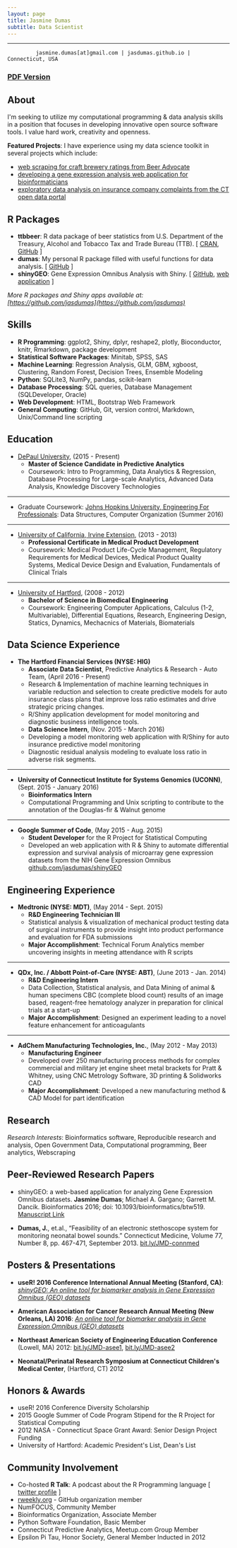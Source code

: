 ```yaml
---
layout: page
title: Jasmine Dumas
subtitle: Data Scientist
---
```


-------------

	         jasmine.dumas[at]gmail.com | jasdumas.github.io | Connecticut, USA

### [PDF Version](http://jasdumas.github.io/jasmine_dumas_resume.pdf)

About
---------
I'm seeking to utilize my computational programming & data analysis skills in a position that focuses in developing innovative open source software tools. I value hard work, creativity and openness. 

**Featured Projects**: I have experience using my data science toolkit in several projects which include:   

* [web scraping for craft brewery ratings from Beer Advocate](http://trendct.org/2016/03/18/tutorial-web-scraping-and-mapping-breweries-with-import-io-and-r/)     
* [developing a gene expression analysis web application for bioinformaticians](http://gdancik.github.io/shinyGEO/)     
* [exploratory data analysis on insurance company complaints from the CT open data portal](http://rpubs.com/jasdumas/eda-ct-insurance)

R Packages
----------
* **ttbbeer**: R data package of beer statistics from U.S. Department of the Treasury, Alcohol and Tobacco Tax and Trade Bureau (TTB).  [ [CRAN](https://cran.r-project.org/web/packages/ttbbeer/), [GitHub](https://github.com/jasdumas/ttbbeer) ]
* **dumas**: My personal R package filled with useful functions for data analysis. [ [GitHub](https://github.com/jasdumas/dumas) ]
* **shinyGEO**: Gene Expression Omnibus Analysis with Shiny. [ [GitHub](https://github.com/jasdumas/shinyGEO), [web application](http://bioinformatics.easternct.edu/shinyGEO/) ]

*More R packages and Shiny apps available at: [https://github.com/jasdumas](https://github.com/jasdumas)*

Skills
---------
* **R Programming**: ggplot2, Shiny, dplyr, reshape2, plotly, Bioconductor, knitr, Rmarkdown, package development
* **Statistical Software Packages**: Minitab, SPSS, SAS
* **Machine Learning**: Regression Analysis, GLM, GBM, xgboost, Clustering, Random Forest, Decision Trees, Ensemble Modeling
* **Python**: SQLite3, NumPy, pandas, scikit-learn
* **Database Processing**: SQL queries, Database Management (SQLDeveloper, Oracle)
* **Web Development**: HTML, Bootstrap Web Framework
* **General Computing**: GitHub, Git, version control, Markdown, Unix/Command line scripting


Education
---------

* [DePaul University](https://www.cdm.depaul.edu/academics/Pages/MS-in-Predictive-Analytics.aspx), (2015 - Present)
  * **Master of Science Candidate in Predictive Analytics**
  * Coursework: Intro to Programming, Data Analytics & Regression, Database Processing for Large-scale Analytics, Advanced Data Analysis, Knowledge Discovery Technologies 

___________

* Graduate Coursework: [Johns Hopkins University, Engineering For Professionals](https://ep.jhu.edu/programs-and-courses/programs/computer-science): Data Structures, Computer Organization (Summer 2016)

___________

* [University of California, Irvine Extension](http://unex.uci.edu/areas/life_sciences/medical_products/), (2013 - 2013)   
  * **Professional Certificate in Medical Product Development**       
  * Coursework: Medical Product Life-Cycle Management, Regulatory Requirements for Medical Devices, Medical Product Quality Systems, Medical Device Design and Evaluation, Fundamentals of Clinical Trials

___________

* [University of Hartford](http://www.hartford.edu/ceta/undergraduate/engineering/BM/), (2008 - 2012)    
  * **Bachelor of Science in Biomedical Engineering**	   
  * Coursework: Engineering Computer Applications, Calculus (1-2, Multivariable), Differential Equations, Research, Engineering Design, Statics, Dynamics, Mechacnics of Materials, Biomaterials  


Data Science Experience
---------
* **The Hartford Financial Services (NYSE: HIG)**   
  * **Associate Data Scientist**, Predictive Analytics & Research - Auto Team, (April 2016 - Present)	    
  * Research & Implementation of machine learning techniques in variable reduction and selection to create predictive 
    models for auto insurance class plans that improve loss ratio estimates and drive strategic pricing changes.   
  * R/Shiny application development for model monitoring and diagnostic business intelligence tools.    
  * **Data Science Intern**, (Nov. 2015  - March 2016)     
  * Developing a model monitoring web application with R/Shiny for auto insurance predictive model monitoring
  * Diagnostic residual analysis modeling to evaluate loss ratio in adverse risk segments.

___________

* **University of Connecticut Institute for Systems Genomics (UCONN)**, (Sept. 2015 - January 2016)      
  * **Bioinformatics Intern**     
  * Computational Programming and Unix scripting to contribute to the annotation of the Douglas-fir & Walnut genome

___________

* **Google Summer of Code**, (May 2015 - Aug. 2015)        
  * **Student Developer** for the R Project for Statistical Computing     
  * Developed an web application with R & Shiny to automate differential expression and survival analysis of microarray gene expression datasets from the NIH Gene Expression Omnibus [github.com/jasdumas/shinyGEO](http://jasdumas.github.io/shinyGEO/)

Engineering Experience
---------
* **Medtronic (NYSE: MDT)**, (May 2014 - Sept. 2015)     
  * **R&D Engineering Technician III**      
  * Statistical analysis & visualization of mechanical product testing data of surgical instruments to provide insight into product performance and evaluation for FDA submissions   
  * **Major Accomplishment**: Technical Forum Analytics member uncovering insights in meeting attendance with R scripts

___________

* **QDx, Inc. / Abbott Point-of-Care (NYSE: ABT)**, (June 2013 - Jan. 2014)      
  * **R&D Engineering Intern**     
  * Data Collection, Statistical analysis, and Data Mining of animal & human specimens CBC (complete blood count) results of an image based, reagent-free hematology analyzer in preparation for clinical trials at a start-up	   
  * **Major Accomplishment**: Designed an experiment leading to a novel feature enhancement for anticoagulants 

___________

* **AdChem Manufacturing Technologies, Inc.**, (May 2012 - May 2013)     
  * **Manufacturing Engineer**     
  * Developed over 250 manufacturing process methods for complex commercial and military jet engine sheet metal brackets for Pratt & Whitney, using CNC Metrology Software, 3D printing & Solidworks CAD 
  * **Major Accomplishment**: Developed a new manufacturing method & CAD Model for part identification


Research
---------
*Research Interests*: Bioinformatics software, Reproducible research and analysis, Open Government Data, Computational programming, Beer analytics, Webscraping

Peer-Reviewed Research Papers
---------

* shinyGEO: a web-based application for analyzing Gene Expression Omnibus datasets. **Jasmine Dumas**; Michael A. Gargano; Garrett M. Dancik. Bioinformatics 2016; doi: 10.1093/bioinformatics/btw519. [Manuscript Link](http://bioinformatics.oxfordjournals.org/content/early/2016/08/07/bioinformatics.btw519.full.pdf?keytype=ref&ijkey=R1zz4cjrdze0PAC)


* **Dumas, J.**, et.al., “Feasibility of an electronic stethoscope system for monitoring neonatal bowel sounds.” Connecticut Medicine, Volume 77, Number 8, pp. 467-471, September 2013. [bit.ly/JMD-connmed](bit.ly/JMD-connmed)                       

Posters & Presentations
----------
* **useR! 2016 Conference International Annual Meeting (Stanford, CA)**: [*shinyGEO: An online tool for biomarker analysis in Gene Expression Omnibus (GEO) datasets*](https://github.com/jasdumas/jasdumas.github.io/blob/master/post_data/jasmine_dumas_user2016_poster_update.pdf)

* **American Association for Cancer Research Annual Meeting (New Orleans, LA) 2016**: [*An online tool for biomarker analysis in Gene Expression Omnibus (GEO) datasets*](http://www.abstractsonline.com/Plan/ViewAbstract.aspx?mID=4017&sKey=b710c4a6-fafb-4546-a4ef-94ef72d93639&cKey=0243e952-bd00-4008-84b0-53222a594ee9&mKey=1d10d749-4b6a-4ab3-bcd4-f80fb1922267)

* **Northeast American Society of Engineering Education Conference** (Lowell, MA) 2012: [bit.ly/JMD-asee1](bit.ly/JMD-asee1), [bit.ly/JMD-asee2](bit.ly/JMD-asee2)

* **Neonatal/Perinatal Research Symposium at Connecticut Children's Medical Center**, (Hartford, CT) 2012

Honors & Awards
---------
* useR! 2016 Conference Diversity Scholarship
* 2015 Google Summer of Code Program Stipend for the R Project for Statistical Computing
* 2012 NASA - Connecticut Space Grant Award: Senior Design Project Funding
* University of Hartford: Academic President's List, Dean's List    

Community Involvement
-----------
* Co-hosted **R Talk**: A podcast about the R Programming language [ [twitter profile](https://twitter.com/RTalkPodcast) ]
* [rweekly.org](https://rweekly.org/) - GitHub organization member
* NumFOCUS, Community Member
* Bioinformatics Organization, Associate Member
* Python Software Foundation, Basic Member
* Connecticut Predictive Analytics, Meetup.com Group Member
* Epsilon Pi Tau, Honor Society, General Member Inducted in 2012          



